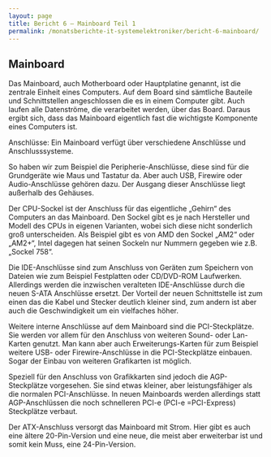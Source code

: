 ```yaml
---
layout: page
title: Bericht 6 – Mainboard Teil 1
permalink: /monatsberichte-it-systemelektroniker/bericht-6-mainboard/
---
```


## Mainboard

Das Mainboard, auch Motherboard oder Hauptplatine genannt, ist die zentrale Einheit eines Computers. Auf dem Board sind sämtliche Bauteile und Schnittstellen angeschlossen die es in einem Computer gibt. Auch laufen alle Datenströme, die verarbeitet werden, über das Board. Daraus ergibt sich, dass das Mainboard eigentlich fast die wichtigste Komponente eines Computers ist.

Anschlüsse: Ein Mainboard verfügt über verschiedene Anschlüsse und Anschlusssysteme.

So haben wir zum Beispiel die Peripherie-Anschlüsse, diese sind für die Grundgeräte wie Maus und Tastatur da. Aber auch USB, Firewire oder Audio-Anschlüsse gehören dazu. Der Ausgang dieser Anschlüsse liegt außerhalb des Gehäuses.

Der CPU-Sockel ist der Anschluss für das eigentliche „Gehirn“ des Computers an das Mainboard. Den Sockel gibt es je nach Hersteller und Modell des CPUs in eigenen Varianten, wobei sich diese nicht sonderlich groß unterscheiden. Als Beispiel gibt es von AMD den Sockel „AM2“ oder „AM2+“, Intel dagegen hat seinen Sockeln nur Nummern gegeben wie z.B. „Sockel 758“.

Die IDE-Anschlüsse sind zum Anschluss von Geräten zum Speichern von Dateien wie zum Beispiel Festplatten oder CD/DVD-ROM Laufwerken. Allerdings werden die inzwischen veralteten IDE-Anschlüsse durch die neuen S-ATA Anschlüsse ersetzt. Der Vorteil der neuen Schnittstelle ist zum einen das die Kabel und Stecker deutlich kleiner sind, zum andern ist aber auch die Geschwindigkeit um ein vielfaches höher.

Weitere interne Anschlüsse auf dem Mainboard sind die PCI-Steckplätze. Sie werden vor allem für den Anschluss von weiteren Sound- oder Lan-Karten genutzt. Man kann aber auch Erweiterungs-Karten für zum Beispiel weitere USB- oder Firewire-Anschlüsse in die PCI-Steckplätze einbauen. Sogar der Einbau von weiteren Grafikarten ist möglich.

Speziell für den Anschluss von Grafikkarten sind jedoch die AGP-Steckplätze vorgesehen. Sie sind etwas kleiner, aber leistungsfähiger als die normalen PCI-Anschlüsse. In neuen Mainboards werden allerdings statt AGP-Anschlüssen die noch schnelleren PCI-e (PCI-e =PCI-Express) Steckplätze verbaut.

Der ATX-Anschluss versorgt das Mainboard mit Strom. Hier gibt es auch eine ältere 20-Pin-Version und eine neue, die meist aber erweiterbar ist und somit kein Muss, eine 24-Pin-Version.